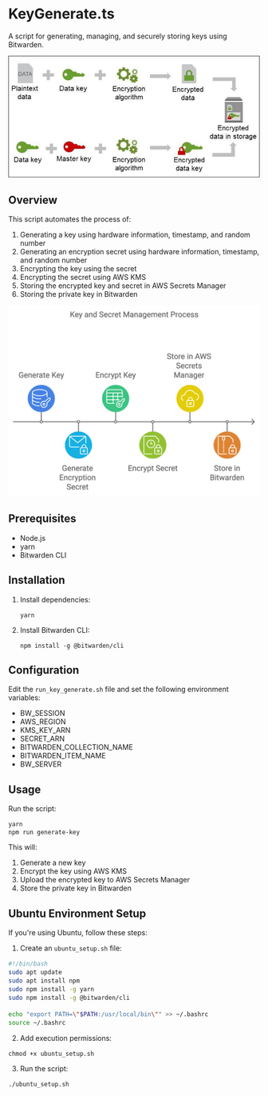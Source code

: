 # KeyGenerate.ts


A script for generating, managing, and securely storing keys using Bitwarden.

![KeyGenerate.ts Flowchart](image.png)

## Overview

This script automates the process of:
1. Generating a key using hardware information, timestamp, and random number
2. Generating an encryption secret using hardware information, timestamp, and random number
3. Encrypting the key using the secret
4. Encrypting the secret using AWS KMS
5. Storing the encrypted key and secret in AWS Secrets Manager
6. Storing the private key in Bitwarden

![KeyGenerate.ts Flowchart](script_flow.png)

## Prerequisites

- Node.js
- yarn
- Bitwarden CLI

## Installation

1. Install dependencies:
   ```
   yarn
   ```

2. Install Bitwarden CLI:
   ```
   npm install -g @bitwarden/cli
   ```

## Configuration

Edit the `run_key_generate.sh` file and set the following environment variables:

- BW_SESSION
- AWS_REGION
- KMS_KEY_ARN
- SECRET_ARN
- BITWARDEN_COLLECTION_NAME
- BITWARDEN_ITEM_NAME
- BW_SERVER

## Usage

Run the script:
```
yarn
npm run generate-key

```

This will:
1. Generate a new key
2. Encrypt the key using AWS KMS
3. Upload the encrypted key to AWS Secrets Manager
4. Store the private key in Bitwarden


## Ubuntu Environment Setup

If you're using Ubuntu, follow these steps:

1. Create an `ubuntu_setup.sh` file:

```bash
#!/bin/bash
sudo apt update
sudo apt install npm
sudo npm install -g yarn
sudo npm install -g @bitwarden/cli

echo "export PATH=\"$PATH:/usr/local/bin\"" >> ~/.bashrc
source ~/.bashrc
```

2. Add execution permissions:

```
chmod +x ubuntu_setup.sh
```

3. Run the script:

```
./ubuntu_setup.sh
```

